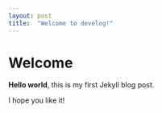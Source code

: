 ```yaml
---
layout: post
title:  "Welcome to develog!"
---
```

# Welcome

**Hello world**, this is my first Jekyll blog post.

I hope you like it!
